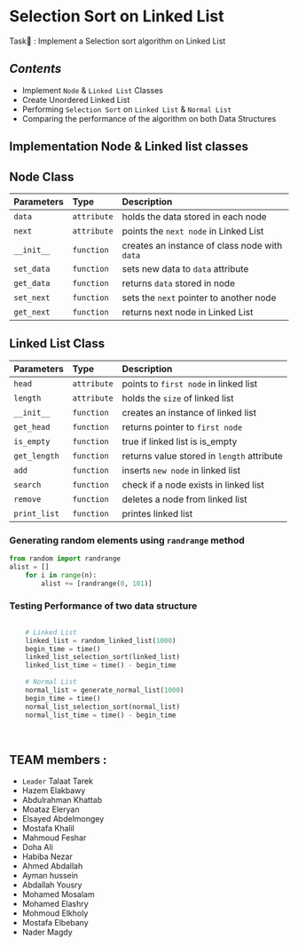 
# Selection Sort on Linked List

Task🚀 : Implement a Selection sort algorithm on Linked List

## *Contents*
- Implement `Node` & `Linked List` Classes
- Create Unordered Linked List 
- Performing `Selection Sort` on `Linked List` & `Normal List`
- Comparing the performance of the algorithm on both Data Structures

## Implementation Node & Linked list classes

## Node Class
| Parameters | Type     | Description                |
| :-------- | :------- | :------------------------- |
| `data` | `attribute` | holds the data stored in each node |
| `next` | `attribute` | points the `next node` in Linked List |
| `__init__` | `function` | creates an instance of class node with `data` |
| `set_data` | `function` | sets new data to `data` attribute |
| `get_data` | `function` | returns `data` stored in node |
| `set_next` | `function` | sets the `next` pointer to another node |
| `get_next` | `function` | returns next node in Linked List |


## Linked List Class
| Parameters | Type     | Description                |
| :-------- | :------- | :------------------------- |
| `head` | `attribute` | points to `first node` in linked list |
| `length` | `attribute` | holds the `size` of linked list |
| `__init__` | `function` | creates an instance of linked list |
| `get_head` | `function` | returns pointer to `first node` |
| `is_empty` | `function` | true if linked list is is_empty |
| `get_length` | `function` | returns value stored in `length` attribute |
| `add` | `function` | inserts `new node` in linked list |
| `search` | `function` | check if a node exists in linked list |
| `remove` | `function` | deletes a node from linked list |
| `print_list` | `function` | printes linked list |



### Generating random elements using `randrange` method
```python
from random import randrange
alist = []
    for i in range(n):
        alist += [randrange(0, 101)]
```
### Testing Performance of two data structure
```python

    # Linked List
    linked_list = random_linked_list(1000)
    begin_time = time()
    linked_list_selection_sort(linked_list)
    linked_list_time = time() - begin_time
    
    # Normal List
    normal_list = generate_normal_list(1000)
    begin_time = time()
    normal_list_selection_sort(normal_list)
    normal_list_time = time() - begin_time
```
<br/>

## TEAM members :
- `Leader` Talaat Tarek  
- Hazem Elakbawy
- Abdulrahman Khattab
- Moataz Eleryan
- Elsayed Abdelmongey
- Mostafa Khalil
- Mahmoud Feshar
- Doha Ali
- Habiba Nezar
- Ahmed Abdallah
- Ayman hussein
- Abdallah Yousry
- Mohamed Mosalam
- Mohamed Elashry
- Mohmoud Elkholy
- Mostafa Elbebany
- Nader Magdy
